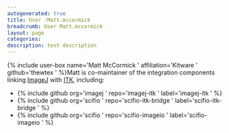 ```yaml
---
autogenerated: true
title: User ›Matt.mccormick
breadcrumb: User Matt.mccormick
layout: page
categories: 
description: test description
---
```


{% include user-box name='Matt McCormick ' affiliation='Kitware ' github='thewtex ' %}Matt is co-maintainer of the integration components linking [ImageJ](ImageJ ) with [ITK](ITK ), including:

  - {% include github org='imagej ' repo='imagej-itk ' label='imagej-itk ' %}
  - {% include github org='scifio ' repo='scifio-itk-bridge ' label='scifio-itk-bridge ' %}
  - {% include github org='scifio ' repo='scifio-imageio ' label='scifio-imageio ' %}
